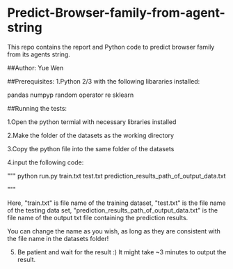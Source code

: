 # Predict-Browser-family-from-agent-string
This repo contains the report and Python code to predict browser family from its agents string.

##Author:
Yue Wen

##Prerequisites:
1.Python 2/3 with the following libararies installed:

pandas
numpyp
random
operator
re
sklearn


##Running the tests:

1.Open the python termial with necessary libraries installed

2.Make the folder of the datasets as the working directory

3.Copy the python file into the same folder of the datasets

4.input the following code:

"""
python run.py train.txt test.txt prediction_results_path_of_output_data.txt

"""


Here, 
"train.txt" is file name of the training dataset, 
"test.txt" is the file name of the testing data set, 
"prediction_results_path_of_output_data.txt" is the file name of the output txt file containing the prediction results.

You can change the name as you wish, as long as they are consistent with the file name in the datasets folder!

5. Be patient and wait for the result :) It might take ~3 minutes to output the result.
